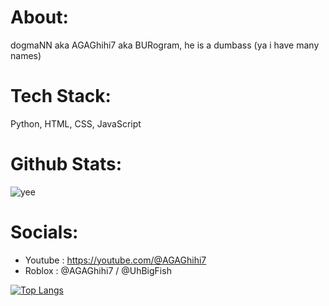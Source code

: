 # About:
dogmaNN aka AGAGhihi7 aka BURogram, he is a dumbass
(ya i have many names)

# Tech Stack:
Python,
HTML, CSS, JavaScript

# Github Stats:
![yee](https://github-readme-stats.vercel.app/api?username=dogmaNN&show_icons=true&theme=synthwave)
# Socials:
- Youtube : https://youtube.com/@AGAGhihi7
- Roblox : @AGAGhihi7 / @UhBigFish


[![Top Langs](https://github-readme-stats.vercel.app/api/top-langs/?username=dogmaNN&layout=compact)](https://github.com/anuraghazra/github-readme-stats)

